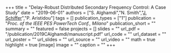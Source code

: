 +++
title = "Delay-Robust Distributed Secondary Frequency Control: A Case Study"
date = "2019-06-01"
authors = ["S. Alghamdi","N. Smith","[J. Schiffer](https://scholar.google.com/citations?hl=en&user=Zk26WrgAAAAJ)","P. Aristidou"]
tags = []
publication_types = ["1"]
publication = "_Proc. of the IEEE PES PowerTech Conf., Milano_"
publication_short = ""
summary = ""
featured = false
projects = []
slides = ""
url_pdf = "/publication/2019CAlghamdi/manuscript.pdf"
url_code = ""
url_dataset = ""
url_poster = ""
url_slides = ""
url_source = ""
url_video = ""
math = true
highlight = true
[image]
image = ""
caption = ""
+++

